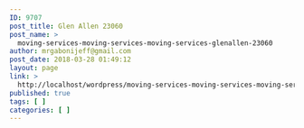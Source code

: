 ```yaml
---
ID: 9707
post_title: Glen Allen 23060
post_name: >
  moving-services-moving-services-moving-services-glenallen-23060
author: mrgabonijeff@gmail.com
post_date: 2018-03-28 01:49:12
layout: page
link: >
  http://localhost/wordpress/moving-services-moving-services-moving-services-glenallen-23060/
published: true
tags: [ ]
categories: [ ]
---
```


